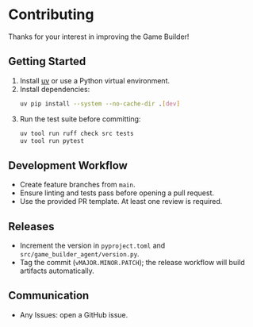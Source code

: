 # Contributing

Thanks for your interest in improving the Game Builder!

## Getting Started

1. Install [uv](https://github.com/astral-sh/uv) or use a Python virtual environment.
2. Install dependencies:
   ```bash
   uv pip install --system --no-cache-dir .[dev]
   ```
3. Run the test suite before committing:
   ```bash
   uv tool run ruff check src tests
   uv tool run pytest
   ```

## Development Workflow

- Create feature branches from `main`.
- Ensure linting and tests pass before opening a pull request.
- Use the provided PR template. At least one review is required.

## Releases

- Increment the version in `pyproject.toml` and `src/game_builder_agent/version.py`.
- Tag the commit (`vMAJOR.MINOR.PATCH`); the release workflow will build artifacts automatically.

## Communication

- Any Issues: open a GitHub issue.
